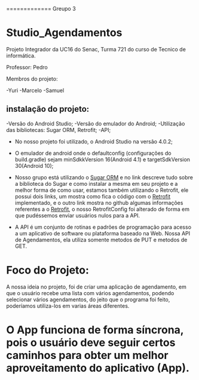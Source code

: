 =============
Greupo 3
# Studio_Agendamentos


Projeto Integrador da UC16 do Senac, Turma 721 do curso de Tecnico de informática.

Professor: Pedro

Membros do projeto:

  -Yuri
  -Marcelo
  -Samuel

## instalação do projeto:

  -Versão do Android Studio;
  -Versão do emulador do Android;
  -Utilização das bibliotecas: Sugar ORM, Retrofit;
  -API;



* No nosso projeto foi utilizado, o Android Studio na versão 4.0.2;

* O emulador de android onde o defaultconfig (configurações do build.gradle) sejam minSdkkVersion 16(Android 4.1) e targetSdkVersion 30(Android 10);

* Nosso grupo está utilizando o [Sugar ORM](https://satyan.github.io/sugar/)
e no link descreve tudo sobre a biblioteca do Sugar e como instalar a mesma em seu projeto e a melhor forma de como usar,
 estamos  também utilizando o Retrofit, ele possui dois links, um mostra como fica o código com o [Retrofit](https://square.github.io/retrofit/)
implementado, e o outro link mostra no github algumas informações referentes a o [Retrofit](https://github.com/square/retrofit),
o nosso RetrofitConfig foi alterado de forma em que pudéssemos enviar usuários nulos para a API.

* A API é um conjunto de rotinas e padrões de programação para acesso a um aplicativo de software ou plataforma baseado na Web.
Nossa API de Agendamentos, ela utiliza somente metodos de PUT e metodos de GET.


# Foco do Projeto:
A nossa ideia no projeto, foi de criar uma aplicação de agendamento, em que o usuário recebe uma lista com vários agendamentos,
podendo selecionar vários agendamentos, do jeito que o programa foi feito, poderíamos utiliza-los em varias áreas diferentes.

O App funciona de forma síncrona, pois o usuário deve seguir certos caminhos para obter um melhor aproveitamento do aplicativo (App).
=============

